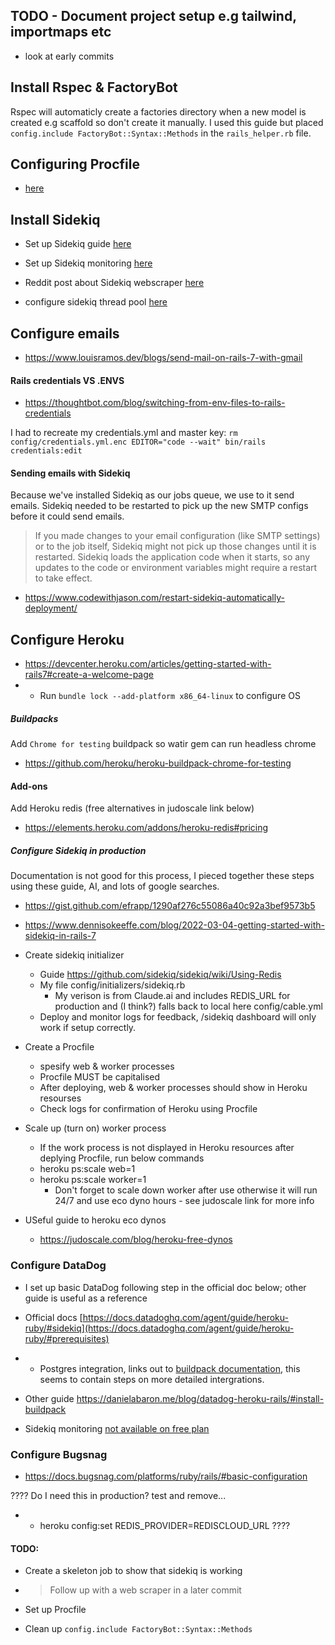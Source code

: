 ## TODO - Document project setup e.g tailwind, importmaps etc
- look at early commits


## Install Rspec & FactoryBot 
Rspec will automaticly create a factories directory when a new model is created e.g scaffold so don't create it manually. I used this guide but placed `config.include FactoryBot::Syntax::Methods` in the `rails_helper.rb` file.

## Configuring Procfile
* [here](https://railsnotes.xyz/blog/procfile-bin-dev-rails7)

## Install Sidekiq 
* Set up Sidekiq guide [here](https://railsnotes.xyz/blog/adding-redis-and-sidekiq-to-a-ruby-on-rails-app)

* Set up Sidekiq monitoring [here](https://github.com/sidekiq/sidekiq/wiki/Monitoring)

* Reddit post about Sidekiq webscraper [here](spec/models/payment_confirmation_spec.rb)

* configure sidekiq thread pool [here](https://www.rubyguides.com/2015/07/ruby-threads/)

## Configure emails 
* https://www.louisramos.dev/blogs/send-mail-on-rails-7-with-gmail


#### Rails credentials VS .ENVS
* https://thoughtbot.com/blog/switching-from-env-files-to-rails-credentials

I had to recreate my credentials.yml and master key: `rm config/credentials.yml.enc EDITOR="code --wait" bin/rails credentials:edit`


#### Sending emails with Sidekiq 
Because we've installed Sidekiq as our jobs queue, we use to it send emails. 
Sidekiq needed to be restarted to pick up the new SMTP configs before it could send emails.

> If you made changes to your email configuration (like SMTP settings) or to the job itself, Sidekiq might not pick up those changes until it is restarted. Sidekiq loads the application code when it starts, so any updates to the code or environment variables might require a restart to take effect.

* https://www.codewithjason.com/restart-sidekiq-automatically-deployment/

## Configure Heroku 
- https://devcenter.heroku.com/articles/getting-started-with-rails7#create-a-welcome-page
- - Run `bundle lock --add-platform x86_64-linux` to configure OS

##### Buildpacks 
Add `Chrome for testing` buildpack so watir gem can run headless chrome 
- https://github.com/heroku/heroku-buildpack-chrome-for-testing

#### Add-ons 
Add Heroku redis (free alternatives in judoscale link below)
- https://elements.heroku.com/addons/heroku-redis#pricing

##### Configure Sidekiq in production
Documentation is not good for this process, I pieced together these steps using these guide, AI, and lots of google searches. 

- https://gist.github.com/efrapp/1290af276c55086a40c92a3bef9573b5
- https://www.dennisokeeffe.com/blog/2022-03-04-getting-started-with-sidekiq-in-rails-7

- Create sidekiq initializer
  - Guide https://github.com/sidekiq/sidekiq/wiki/Using-Redis   
  - My file config/initializers/sidekiq.rb
    - My verison is from Claude.ai and includes REDIS_URL for production and (I think?) falls back to local here config/cable.yml
  - Deploy and monitor logs for feedback, /sidekiq dashboard will only work if setup correctly.
       
- Create a Procfile
  - spesify web & worker processes
  - Procfile MUST be capitalised
  - After deploying, web & worker processes should show in Heroku resourses
  - Check logs for confirmation of Heroku using Procfile
 
- Scale up (turn on) worker process 
  - If the work process is not displayed in Heroku resources after deplying Procfile, run below commands
  - heroku ps:scale web=1
  - heroku ps:scale worker=1
    - Don't forget to scale down worker after use otherwise it will run 24/7 and use eco dyno hours - see judoscale link for more info 

- USeful guide to heroku eco dynos
  - https://judoscale.com/blog/heroku-free-dynos


### Configure DataDog
- I set up basic DataDog following step in the official doc below; other guide is useful as a reference

- Official docs [https://docs.datadoghq.com/agent/guide/heroku-ruby/#sidekiq](https://docs.datadoghq.com/agent/guide/heroku-ruby/#prerequisites)
- - Postgres integration, links out to  [buildpack documentation](https://docs.datadoghq.com/agent/basic_agent_usage/heroku/#enabling-integrations), this seems to contain steps on more detailed intergrations. 
- Other guide https://danielabaron.me/blog/datadog-heroku-rails/#install-buildpack
- Sidekiq monitoring [not available on free plan](https://docs.datadoghq.com/agent/guide/heroku-ruby/#sidekiq)

### Configure Bugsnag
- https://docs.bugsnag.com/platforms/ruby/rails/#basic-configuration






????
Do I need this in production? test and remove...
- - heroku config:set REDIS_PROVIDER=REDISCLOUD_URL
????


#### TODO:
* Create a skeleton job to show that sidekiq is working
* > Follow up with a web scraper in a later commit

* Set up Procfile

* Clean up `config.include FactoryBot::Syntax::Methods`

